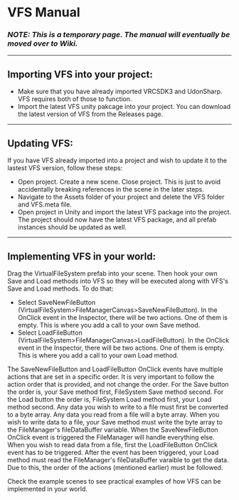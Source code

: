 # VFS Manual

### _NOTE: This is a temporary page. The manual will eventually be moved over to Wiki._
----
## Importing VFS into your project:
- Make sure that you have already imported VRCSDK3 and UdonSharp. VFS requires both of those to function.
- Import the latest VFS unity pakcage into your project. You can download the latest version of VFS from the Releases page. 
----
## Updating VFS:
If you have VFS already imported into a project and wish to update it to the lastest VFS version, follow these steps:
- Open project. Create a new scene. Close project. This is just to avoid accidentally breaking references in the scene in the later steps.
- Navigate to the Assets folder of your project and delete the VFS folder and VFS.meta file. 
- Open project in Unity and import the latest VFS package into the project. The project should now have the latest VFS package, and all prefab instances should be updated as well.
----
## Implementing VFS in your world:

Drag the VirtualFileSystem prefab into your scene. Then hook your own Save and Load methods into VFS so they will be executed along with VFS's Save and Load methods. To do that:
- Select SaveNewFileButton (VirtualFileSystem>FileManagerCanvas>SaveNewFileButton). In the OnClick event in the Inspector, there will be two actions. One of them is empty. This is where you add a call to your own Save method. 
- Select LoadFileButton (VirtualFileSystem>FileManagerCanvas>LoadFileButton). In the OnClick event in the Inspector, there will be two actions. One of them is empty. This is where you add a call to your own Load method. 

The SaveNewFileButton and LoadFileButton OnClick events have multiple actions that are set in a specific order. It is very important to follow the action order that is provided, and not change the order. For the Save button the order is, your Save method first, FileSystem Save method second. For the Load button the order is, FileSystem Load method first, your Load method second. 
Any data you wish to write to a file must first be converted to a byte array. Any data you read from a file will a byte array. 
When you wish to write data to a file, your Save method must write the byte array to the FileManager's fileDataBuffer variable. When the SaveNewFileButton OnClick event is triggered the FileManager will handle everything else.
When you wish to read data from a file, first the LoadFileButton OnClick event has to be triggered. After the event has been triggered, your Load method must read the FileManager's fileDataBuffer varaible to get the data.
Due to this, the order of the actions (mentioned earlier) must be followed.

Check the example scenes to see practical examples of how VFS can be implemented in your world.
